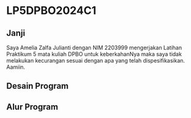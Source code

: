 # LP5DPBO2024C1
## Janji
Saya Amelia Zalfa Julianti dengan NIM 2203999 mengerjakan Latihan Praktikum 5 mata kuliah DPBO untuk keberkahanNya maka saya tidak melakukan kecurangan sesuai dengan apa yang telah dispesifikasikan. Aamiin.
## Desain Program
## Alur Program
